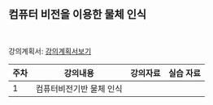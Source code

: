 
## 컴퓨터 비전을 이용한 물체 인식
<br>

강의계획서: [강의계획서보기]()

| 주차 | 강의내용 | 강의자료 | 실습 자료 | 
|----|----|----|----|
|  1 | 컴퓨터비전기반 물체 인식 | | |
